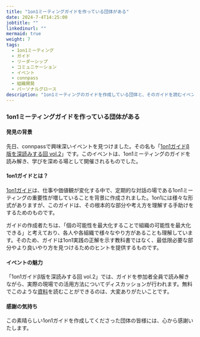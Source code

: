 ```yaml
---
title: "1on1ミーティングガイドを作っている団体がある"
date: 2024-7-4T14:25:00
jobtitle: ""
linkedinurl: ""
mermaid: true
weight: 7
tags:
  - 1on1ミーティング
  - ガイド
  - リーダーシップ
  - コミュニケーション
  - イベント
  - connpass
  - 組織開発
  - パーソナルグロース
description: "1on1ミーティングのガイドを作成している団体と、そのガイドを読むイベントについてのメモ。1on1の背景や考え方、イベントの内容を記録しています。"
---
```


### 1on1ミーティングガイドを作っている団体がある

#### 発見の背景

先日、connpassで興味深いイベントを見つけました。その名も「[1on1ガイドβ版を深読みする回 vol.2](https://career-update-org.connpass.com/event/324235/)」です。このイベントは、1on1ミーティングのガイドを読み解き、学びを深める場として開催されるものでした。

#### 1on1ガイドとは？

[1on1ガイド](https://guide.1on1guide.org/contents/prerequisites-for-1on1.html)は、仕事や価値観が変化する中で、定期的な対話の場である1on1ミーティングの重要性が増していることを背景に作成されました。1on1には様々な形式がありますが、このガイドは、その根本的な部分や考え方を理解する手助けをするためのものです。

ガイドの作成者たちは、「個の可能性を最大化することで組織の可能性を最大化できる」と考えており、各人や各組織で様々なやり方があることも理解しています。そのため、ガイドは1on1実践の正解を示す教科書ではなく、最低限必要な部分やより良いやり方を見つけるためのヒントを提供するものです。

#### イベントの魅力

「1on1ガイドβ版を深読みする回 vol.2」では、ガイドを参加者全員で読み解きながら、実際の現場での活用方法についてディスカッションが行われます。無料でこのような[資料](https://guide.1on1guide.org/contents/prerequisites-for-1on1.html)を読むことができるのは、大変ありがたいことです。

#### 感謝の気持ち

この素晴らしい1on1ガイドを作成してくださった団体の皆様には、心から感謝いたします。

